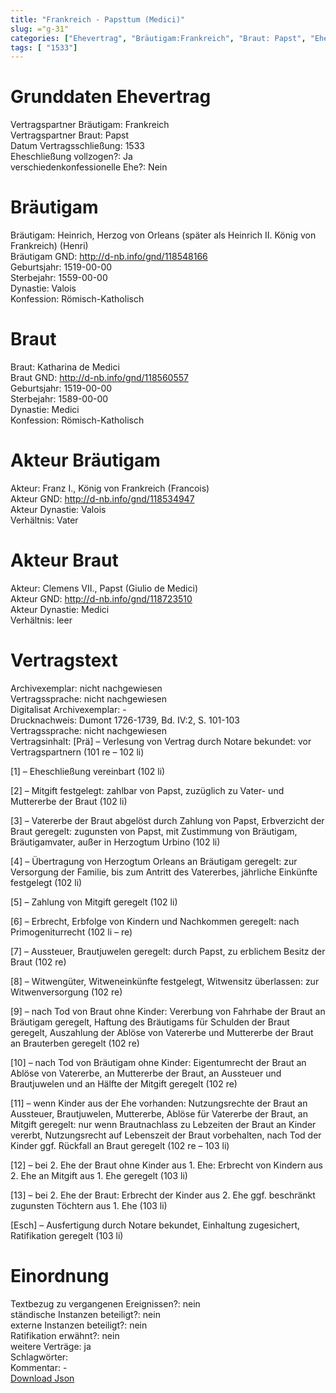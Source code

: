 ```yaml
---
title: "Frankreich - Papsttum (Medici)"
slug: ="g-31"
categories: ["Ehevertrag", "Bräutigam:Frankreich", "Braut: Papst", "Eheschließung vollzogen?:Ja", "verschiedenkonfessionelle Ehe?:Nein", "Dynastie Bräutigam:Valois", "Akteur Bräutigam:Franz I., König von Frankreich (Francois)", "Akteur Braut:Clemens VII., Papst (Giulio de Medici)", "Textbezug?:nein", "Ständisch?:nein", "Ratifikation?:nein", "Sonstiges?:ja", "Bräutigam:Frankreich", "Braut: Papst"]
tags: [ "1533"]
---
```

<!--more-->

# Grunddaten Ehevertrag

Vertragspartner Bräutigam: Frankreich<br>
Vertragspartner Braut: Papst<br>
Datum Vertragsschließung: 1533<br>
Eheschließung vollzogen?: Ja<br>
verschiedenkonfessionelle Ehe?: Nein<br>
# Bräutigam

Bräutigam: Heinrich, Herzog von Orleans (später als Heinrich II. König von Frankreich) (Henri)<br>
Bräutigam GND: http://d-nb.info/gnd/118548166<br>
Geburtsjahr: 1519-00-00<br>
Sterbejahr: 1559-00-00<br>
Dynastie: Valois<br>
Konfession: Römisch-Katholisch<br>
# Braut

Braut: Katharina de Medici<br>
Braut GND: http://d-nb.info/gnd/118560557<br>
Geburtsjahr: 1519-00-00<br>
Sterbejahr: 1589-00-00<br>
Dynastie: Medici<br>
Konfession: Römisch-Katholisch<br>
# Akteur Bräutigam

Akteur: Franz I., König von Frankreich (Francois)<br>
Akteur GND: http://d-nb.info/gnd/118534947<br>
Akteur Dynastie: Valois<br>
Verhältnis: Vater<br>
# Akteur Braut

Akteur: Clemens VII., Papst (Giulio de Medici)<br>
Akteur GND: http://d-nb.info/gnd/118723510<br>
Akteur Dynastie: Medici<br>
Verhältnis: leer<br>
# Vertragstext

Archivexemplar: nicht nachgewiesen<br>
Vertragssprache: nicht nachgewiesen<br>
Digitalisat Archivexemplar: -<br>
Drucknachweis: Dumont 1726-1739, Bd. IV:2, S. 101-103<br>
Vertragssprache: nicht nachgewiesen<br>
Vertragsinhalt: [Prä] – Verlesung von Vertrag durch Notare bekundet: vor Vertragspartnern (101 re – 102 li)

[1] – Eheschließung vereinbart (102 li)

[2] – Mitgift festgelegt: zahlbar von Papst, zuzüglich zu Vater- und Muttererbe der Braut (102 li)

[3] – Vatererbe der Braut abgelöst durch Zahlung von Papst, Erbverzicht der Braut geregelt: zugunsten von Papst, mit Zustimmung von Bräutigam, Bräutigamvater, außer in Herzogtum Urbino (102 li)

[4] – Übertragung von Herzogtum Orleans an Bräutigam geregelt: zur Versorgung der Familie, bis zum Antritt des Vatererbes, jährliche Einkünfte festgelegt (102 li)

[5] – Zahlung von Mitgift geregelt (102 li)

[6] – Erbrecht, Erbfolge von Kindern und Nachkommen geregelt: nach Primogeniturrecht (102 li – re)

[7] – Aussteuer, Brautjuwelen geregelt: durch Papst, zu erblichem Besitz der Braut (102 re)

[8] – Witwengüter, Witweneinkünfte festgelegt, Witwensitz überlassen: zur Witwenversorgung (102 re)

[9] – nach Tod von Braut ohne Kinder: Vererbung von Fahrhabe der Braut an Bräutigam geregelt, Haftung des Bräutigams für Schulden der Braut geregelt, Auszahlung der Ablöse von Vatererbe und Muttererbe der Braut an Brauterben geregelt (102 re)

[10] – nach Tod von Bräutigam ohne Kinder: Eigentumrecht der Braut an Ablöse von Vatererbe, an Muttererbe der Braut, an Aussteuer und Brautjuwelen und an Hälfte der Mitgift geregelt (102 re)

[11] – wenn Kinder aus der Ehe vorhanden: Nutzungsrechte der Braut an Aussteuer, Brautjuwelen, Muttererbe, Ablöse für Vatererbe der Braut, an Mitgift geregelt: nur wenn Brautnachlass zu Lebzeiten der Braut an Kinder vererbt, Nutzungsrecht auf Lebenszeit der Braut vorbehalten, nach Tod der Kinder ggf. Rückfall an Braut geregelt (102 re – 103 li)

[12] – bei 2. Ehe der Braut ohne Kinder aus 1. Ehe: Erbrecht von Kindern aus 2. Ehe an Mitgift aus 1. Ehe geregelt (103 li)

[13] – bei 2. Ehe der Braut: Erbrecht der Kinder aus 2. Ehe ggf. beschränkt zugunsten Töchtern aus 1. Ehe (103 li)

[Esch] – Ausfertigung durch Notare bekundet, Einhaltung zugesichert, Ratifikation geregelt (103 li)
<br>
# Einordnung

Textbezug zu vergangenen Ereignissen?: nein<br>
ständische Instanzen beteiligt?: nein<br>
externe Instanzen beteiligt?: nein<br>
Ratifikation erwähnt?: nein<br>
weitere Verträge: ja<br>
Schlagwörter: <br>
Kommentar: -<br>
[Download Json](/vertraege/vertrag-31.json)